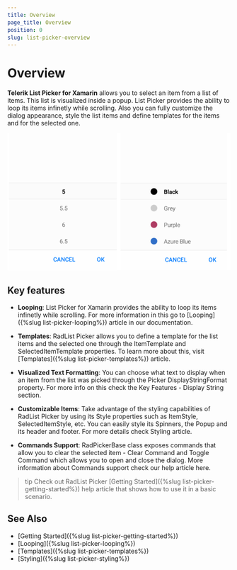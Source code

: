```yaml
---
title: Overview
page_title: Overview
position: 0
slug: list-picker-overview
---
```


# Overview

**Telerik List Picker for Xamarin** allows you to select an item from a list of items. This list is visualized inside a popup. List Picker provides the ability to loop its items infinetly while scrolling. Also you can fully customize the dialog appearance, style the list items and define templates for the items and for the selected one.  

![List Picker Overview](images/list_picker_overview.png)

## Key features

* **Looping**: List Picker for Xamarin provides the ability to loop its items infinetly while scrolling. For more information in this go to [Looping]({%slug list-picker-looping%}) article in our documentation.

* **Templates**: RadList Picker allows you to define a template for the list items and the selected one through the ItemTemplate and SelectedItemTemplate properties. To learn more about this, visit [Templates]({%slug list-picker-templates%}) article.

* **Visualized Text Formatting**: You can choose what text to display when an item from the list was picked through the Picker DisplayStringFormat property. For more info on this check the Key Features - Display String section.

* **Customizable Items**:  Take advantage of the styling capabilities of RadList Picker by using its Style properties such as ItemStyle, SelectedItemStyle, etc. You can easily style its Spinners, the Popup and its header and footer. For more details check Styling article.

* **Commands Support**: RadPickerBase class exposes commands that allow you to clear the selected item - Clear Command and Toggle Command which allows you to open and close the dialog. More information about Commands support check our help article here.

>tip Check out RadList Picker [Getting Started]({%slug list-picker-getting-started%}) help article that shows how to use it in a basic scenario.

## See Also

- [Getting Started]({%slug list-picker-getting-started%})
- [Looping]({%slug list-picker-looping%})
- [Templates]({%slug list-picker-templates%})
- [Styling]({%slug list-picker-styling%})